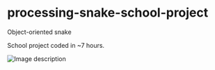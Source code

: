 # processing-snake-school-project
<p>Object-oriented snake</p>
<p>School project coded in ~7 hours.</p>

![Image description](https://i.imgur.com/ojFoAB8.png)
